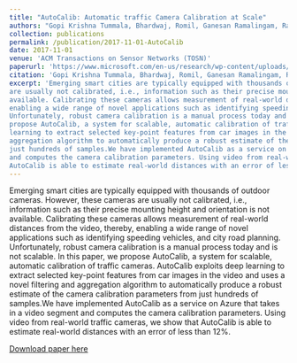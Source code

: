 ```yaml
---
title: "AutoCalib: Automatic traffic Camera Calibration at Scale"
authors: "Gopi Krishna Tummala, Bhardwaj, Romil, Ganesan Ramalingam, Ramachandran Ramjee, and Prasun Sinha "
collection: publications
permalink: /publication/2017-11-01-AutoCalib
date: 2017-11-01
venue: 'ACM Transactions on Sensor Networks (TOSN)'
paperurl: 'https://www.microsoft.com/en-us/research/wp-content/uploads/2017/09/AutoCalib.pdf'
citation: 'Gopi Krishna Tummala, Bhardwaj, Romil, Ganesan Ramalingam, Ramachandran Ramjee, and Prasun Sinha. AutoCalib: Automatic traffic camera calibration at scale. <i> Proceedings of the 4th ACM International Conference on Systems for Energy-Efficient Built Environments</i>,  p. 14. ACM, 2017.'
excerpt: 'Emerging smart cities are typically equipped with thousands of outdoor cameras. However, these cameras
are usually not calibrated, i.e., information such as their precise mounting height and orientation is not
available. Calibrating these cameras allows measurement of real-world distances from the video, thereby,
enabling a wide range of novel applications such as identifying speeding vehicles, and city road planning.
Unfortunately, robust camera calibration is a manual process today and is not scalable. In this paper, we
propose AutoCalib, a system for scalable, automatic calibration of traffic cameras. AutoCalib exploits deep
learning to extract selected key-point features from car images in the video and uses a novel filtering and
aggregation algorithm to automatically produce a robust estimate of the camera calibration parameters from
just hundreds of samples.We have implemented AutoCalib as a service on Azure that takes in a video segment
and computes the camera calibration parameters. Using video from real-world traffic cameras, we show that
AutoCalib is able to estimate real-world distances with an error of less than 12%.'
---
```

Emerging smart cities are typically equipped with thousands of outdoor cameras. However, these cameras
are usually not calibrated, i.e., information such as their precise mounting height and orientation is not
available. Calibrating these cameras allows measurement of real-world distances from the video, thereby,
enabling a wide range of novel applications such as identifying speeding vehicles, and city road planning.
Unfortunately, robust camera calibration is a manual process today and is not scalable. In this paper, we
propose AutoCalib, a system for scalable, automatic calibration of traffic cameras. AutoCalib exploits deep
learning to extract selected key-point features from car images in the video and uses a novel filtering and
aggregation algorithm to automatically produce a robust estimate of the camera calibration parameters from
just hundreds of samples.We have implemented AutoCalib as a service on Azure that takes in a video segment
and computes the camera calibration parameters. Using video from real-world traffic cameras, we show that
AutoCalib is able to estimate real-world distances with an error of less than 12%.

[Download paper here](https://www.microsoft.com/en-us/research/wp-content/uploads/2017/09/AutoCalib.pdf)

